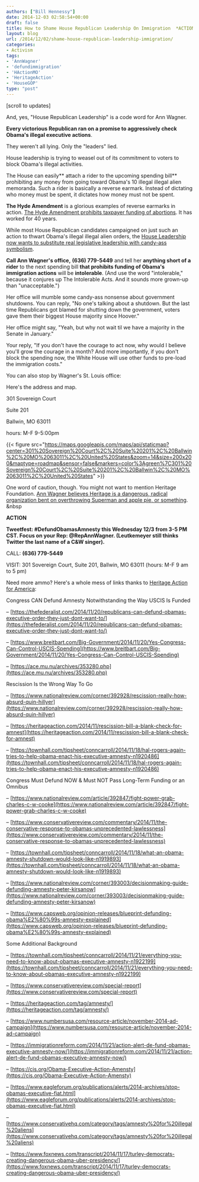 ```yaml
---
authors: ["Bill Hennessy"]
date: 2014-12-03 02:58:54+00:00
draft: false
title: How to Shame House Republican Leadership On Immigration  *ACTION*
layout: blog
url: /2014/12/02/shame-house-republican-leadership-immigration/
categories:
- Activism
tags:
- 'AnnWagner'
- 'defundimmigration'
- 'HActionMO'
- 'HeritageAction'
- 'HouseGOP'
type: "post"
---
```


[scroll to updates]

And, yes, "House Republican Leadership" is a code word for Ann Wagner.

**Every victorious Republican ran on a promise to aggressively check Obama's illegal executive actions**.

They weren't all lying. Only the "leaders" lied.

House leadership is trying to weasel out of its commitment to voters to block Obama's illegal activities.

The House can easily** attach a rider to the upcoming spending bill** prohibiting any money from going toward Obama's 10 illegal illegal alien memoranda. Such a rider is basically a reverse earmark. Instead of dictating who money must be spent, it dictates how money must not be spent.

**The Hyde Amendment** is a glorious examples of reverse earmarks in action. [The Hyde Amendment prohibits taxpayer funding of abortions](https://en.wikipedia.org/wiki/Hyde_Amendment). It has worked for 40 years.

While most House Republican candidates campaigned on just such an action to thwart Obama's illegal illegal alien orders, the [House Leadership now wants to substitute real legislative leadership with candy-ass symbolism](https://www.nationalreview.com/corner/393815/sessions-house-gop-verge-breaking-2014-campaign-promises-joel-gehrke).

**Call Ann Wagner's office,** **(636) 779-5449** and tell her **anything short of a rider** to the next spending bill **that prohibits funding of Obama's immigration actions** will be **intolerable**. (And use the word "intolerable," because it conjures up The Intolerable Acts. And it sounds more grown-up than "unacceptable.")

Her office will mumble some candy-ass nonsense about government shutdowns. You can reply, "No one's talking about a shutdown. But the last time Republicans got blamed for shutting down the government, voters gave them their biggest House majority since Hoover."

Her office might say, "Yeah, but why not wait til we have a majority in the Senate in January."

Your reply, "If you don't have the courage to act now, why would I believe you'll grow the courage in a month? And more importantly, if you don't block the spending now, the White House will use other funds to pre-load the immigration costs."

You can also stop by Wagner's St. Louis office:

Here's the address and map.



























301 Sovereign Court




Suite 201







Ballwin, MO 63011

































hours: M-F 9-5:00pm

{{< figure src="https://maps.googleapis.com/maps/api/staticmap?center=301%20Sovereign%20Court%2C%20Suite%20201%2C%20Ballwin%2C%20MO%2063011%2C%20United%20States&zoom=14&size=200x200&maptype=roadmap&sensor=false&markers=color%3Agreen%7C301%20Sovereign%20Court%2C%20Suite%20201%2C%20Ballwin%2C%20MO%2063011%2C%20United%20States" >}}


One word of caution, though. You might not want to mention Heritage Foundation. [Ann Wagner believes Heritage is a dangerous, radical organization bent on overthrowing Superman and apple pie, or something](https://hennessysview.com/2014/09/24/ann-wagner-wrong-attack-heritage-action/).
&nbsp

****ACTION****

**Tweetfest: #DefundObamasAmnesty this Wednesday 12/3 from 3-5 PM CST. Focus on your Rep: @RepAnnWagner. (Leutkemeyer still thinks Twitter the last name of a C&W singer).**

CALL: **(636) 779-5449**

VISIT: 301 Sovereign Court, Suite 201, Ballwin, MO 63011 (hours: M-F 9 am to 5 pm)

Need more ammo? Here's a whole mess of links thanks to [Heritage Action for America](https://heritageaction.com):


Congress CAN Defund Amnesty Notwithstanding the Way USCIS Is Funded




– [https://thefederalist.com/2014/11/20/republicans-can-defund-obamas-executive-order-they-just-dont-want-to/](https://thefederalist.com/2014/11/20/republicans-can-defund-obamas-executive-order-they-just-dont-want-to/)




– [https://www.breitbart.com/Big-Government/2014/11/20/Yes-Congress-Can-Control-USCIS-Spending](https://www.breitbart.com/Big-Government/2014/11/20/Yes-Congress-Can-Control-USCIS-Spending)




– [https://ace.mu.nu/archives/353280.php](https://ace.mu.nu/archives/353280.php)







Rescission Is the Wrong Way To Go




– [https://www.nationalreview.com/corner/392928/rescission-really-how-absurd-quin-hillyer](https://www.nationalreview.com/corner/392928/rescission-really-how-absurd-quin-hillyer)




– [https://heritageaction.com/2014/11/rescission-bill-a-blank-check-for-amnest](https://heritageaction.com/2014/11/rescission-bill-a-blank-check-for-amnest)




– [https://townhall.com/tipsheet/conncarroll/2014/11/18/hal-rogers-again-tries-to-help-obama-enact-his-executive-amnesty-n1920486](https://townhall.com/tipsheet/conncarroll/2014/11/18/hal-rogers-again-tries-to-help-obama-enact-his-executive-amnesty-n1920486)







Congress Must Defund NOW & Must NOT Pass Long-Term Funding or an Omnibus




– [https://www.nationalreview.com/article/392847/fight-power-grab-charles-c-w-cooke](https://www.nationalreview.com/article/392847/fight-power-grab-charles-c-w-cooke)




– [https://www.conservativereview.com/commentary/2014/11/the-conservative-response-to-obamas-unprecedented-lawlessness](https://www.conservativereview.com/commentary/2014/11/the-conservative-response-to-obamas-unprecedented-lawlessness)




– [https://townhall.com/tipsheet/conncarroll/2014/11/18/what-an-obama-amnesty-shutdown-would-look-like-n1919893](https://townhall.com/tipsheet/conncarroll/2014/11/18/what-an-obama-amnesty-shutdown-would-look-like-n1919893)




– [https://www.nationalreview.com/corner/393003/decisionmaking-guide-defunding-amnesty-peter-kirsanow](https://www.nationalreview.com/corner/393003/decisionmaking-guide-defunding-amnesty-peter-kirsanow)




– [https://www.capsweb.org/opinion-releases/blueprint-defunding-obama%E2%80%99s-amnesty-explained](https://www.capsweb.org/opinion-releases/blueprint-defunding-obama%E2%80%99s-amnesty-explained)







Some Additional Background




– [https://townhall.com/tipsheet/conncarroll/2014/11/21/everything-you-need-to-know-about-obamas-executive-amnesty-n1922199](https://townhall.com/tipsheet/conncarroll/2014/11/21/everything-you-need-to-know-about-obamas-executive-amnesty-n1922199)




– [https://www.conservativereview.com/special-report](https://www.conservativereview.com/special-report)




– [https://heritageaction.com/tag/amnesty/](https://heritageaction.com/tag/amnesty/)




– [https://www.numbersusa.com/resource-article/november-2014-ad-campaign](https://www.numbersusa.com/resource-article/november-2014-ad-campaign)




– [https://immigrationreform.com/2014/11/21/action-alert-de-fund-obamas-executive-amnesty-now/](https://immigrationreform.com/2014/11/21/action-alert-de-fund-obamas-executive-amnesty-now/)




– [https://cis.org/Obama-Executive-Action-Amensty](https://cis.org/Obama-Executive-Action-Amensty)




– [https://www.eagleforum.org/publications/alerts/2014-archives/stop-obamas-executive-fiat.html](https://www.eagleforum.org/publications/alerts/2014-archives/stop-obamas-executive-fiat.html)




– [https://www.conservativehq.com/category/tags/amnesty%20for%20illegal%20aliens](https://www.conservativehq.com/category/tags/amnesty%20for%20illegal%20aliens)




– [https://www.foxnews.com/transcript/2014/11/17/turley-democrats-creating-dangerous-obama-uber-presidency/](https://www.foxnews.com/transcript/2014/11/17/turley-democrats-creating-dangerous-obama-uber-presidency/)





















